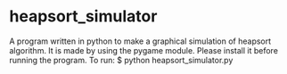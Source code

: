 # heapsort_simulator
A program written in python to make a graphical simulation of heapsort algorithm. It is made by using the pygame module. Please install it before running the program.
To run:
	$ python heapsort_simulator.py